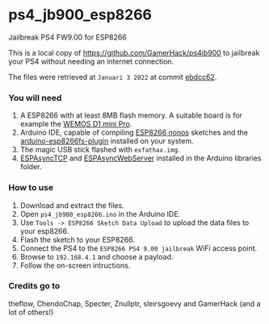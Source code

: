 # ps4_jb900_esp8266
Jailbreak PS4 FW9.00 for ESP8266

This is a local copy of https://github.com/GamerHack/ps4jb900 to jailbreak your PS4 without needing an internet connection.

The files were retrieved at `Januari 3 2022` at commit [ebdcc62](https://github.com/GamerHack/ps4jb900/tree/ebdcc62f7625b633a740f29d90e1e1c97ee2548a).

### You will need

1.  A ESP8266 with at least 8MB flash memory. A suitable board is for example the [WEMOS D1 mini Pro](https://www.wemos.cc/en/latest/d1/d1_mini_pro.html ).
2.  Arduino IDE, capable of compiling [ESP8266 nonos](https://github.com/esp8266/Arduino) sketches and the [arduino-esp8266fs-plugin](https://github.com/esp8266/arduino-esp8266fs-plugin/releases) installed on your system.
3.  The magic USB stick flashed with `exfathax.img`.
4.  [ESPAsyncTCP](https://github.com/me-no-dev/ESPAsyncTCP) and [ESPAsyncWebServer](https://github.com/me-no-dev/ESPAsyncWebServer) installed in the Arduino libraries folder.

### How to use

1.  Download and extract the files.
2.  Open `ps4_jb900_esp8266.ino` in the Arduino IDE.
3.  Use `Tools -> ESP8266 Sketch Data Upload` to upload the data files to your esp8266.
4.  Flash the sketch to your ESP8266.
5.  Connect the PS4 to the `ESP8266 PS4 9.00 jailbreak` WiFi access point.
5.  Browse to `192.168.4.1` and choose a payload.
6.  Follow the on-screen intructions.

### Credits go to
theflow, ChendoChap, Specter, Znullptr, sleirsgoevy and GamerHack (and a lot of others!)
